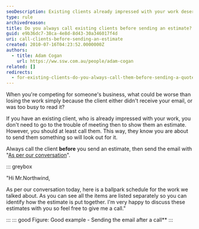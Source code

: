 ```yaml
---
seoDescription: Existing clients already impressed with your work deserve a personalized touch before sending estimates, ensuring they receive and review them promptly.
type: rule
archivedreason:
title: Do you always call existing clients before sending an estimate?
guid: e9b36dc7-38ca-4e8d-8d43-30a346017f4d
uri: call-clients-before-sending-an-estimate
created: 2010-07-16T04:23:52.0000000Z
authors:
  - title: Adam Cogan
    url: https://ww.ssw.com.au/people/adam-cogan
related: []
redirects:
  - for-existing-clients-do-you-always-call-them-before-sending-a-quote
---
```


When you're competing for someone's business, what could be worse than losing the work simply because the client either didn't receive your email, or was too busy to read it?

If you have an existing client, who is already impressed with your work, you don't need to go to the trouble of meeting then to show them an estimate. However, you should at least call them. This way, they know you are about to send them something so will look out for it.

Always call the client **before** you send an estimate, then send the email with "[As per our conversation](/as-per-our-conversation-emails)".

<!--endintro-->

::: greybox

"Hi Mr.Northwind,

As per our conversation today, here is a ballpark schedule for the work we talked about. As you can see all the items are listed separately so you can identify how the estimate is put together. I'm very happy to discuss these estimates with you so feel free to give me a call."

:::
::: good
Figure: Good example - Sending the email after a call\*\*
:::
